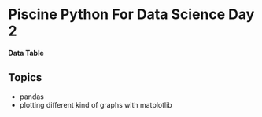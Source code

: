 # Piscine Python For Data Science Day 2
**Data Table**

## Topics
* pandas
* plotting different kind of graphs with matplotlib
